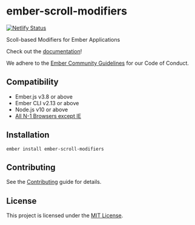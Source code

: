 ember-scroll-modifiers
==============================================================================

[![Netlify Status](https://api.netlify.com/api/v1/badges/4592380c-39ca-493a-91f9-49e08bd4b59b/deploy-status)](https://app.netlify.com/sites/cocky-jackson-54cc4d/deploys)

Scoll-based Modifiers for Ember Applications

Check out the [documentation](https://ember-scroll-modifiers.jhawk.co/)!

We adhere to the [Ember Community Guidelines](https://emberjs.com/guidelines/) for our Code of Conduct.


Compatibility
------------------------------------------------------------------------------

* Ember.js v3.8 or above
* Ember CLI v2.13 or above
* Node.js v10 or above
* [All N-1 Browsers except IE](https://caniuse.com/#feat=intersectionobserver)


Installation
------------------------------------------------------------------------------

```
ember install ember-scroll-modifiers
```


Contributing
------------------------------------------------------------------------------

See the [Contributing](CONTRIBUTING.md) guide for details.


License
------------------------------------------------------------------------------

This project is licensed under the [MIT License](LICENSE.md).
